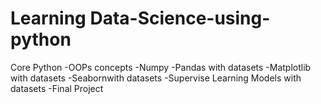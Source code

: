# Learning Data-Science-using-python
Core Python
-OOPs concepts
-Numpy
-Pandas with datasets
-Matplotlib with datasets
-Seabornwith datasets
-Supervise Learning Models with datasets
-Final Project  
